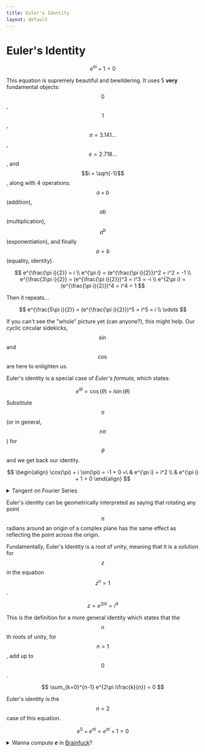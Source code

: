 ```yaml
---
title: Euler's Identity
layout: default
---
```


# Euler's Identity

$$
e^{\pi i} + 1 = 0
$$

This equation is supremely beautiful and bewildering. It uses 5 **very**
fundamental objects: $$0$$, $$1$$, $$\pi = 3.141\ldots$$, $$e = 2.718\ldots$$,
and $$i = \sqrt{-1}$$, along with 4 operations: $$a + b$$ (addition), $$a b$$
(multiplication), $$a^b$$ (exponentiation), and finally $$a = b$$ (equality,
identity).

$$
                        e^{\frac{\pi i}{2}}    = i  \\
e^{\pi i}            = (e^{\frac{\pi i}{2}})^2 = i^2 = -1  \\
e^{\frac{3\pi i}{2}} = (e^{\frac{\pi i}{2}})^3 = i^3 = -i  \\
e^{2\pi i}           = (e^{\frac{\pi i}{2}})^4 = i^4 = 1
$$

Then it repeats...

$$
e^{\frac{5\pi i}{2}} = (e^{\frac{\pi i}{2}})^5 = i^5 = i \\
\vdots
$$

If you can't see the "whole" picture yet (can anyone?), this might help. Our
cyclic circular sidekicks, $$\sin$$ and $$\cos$$ are here to enlighten us.

Euler's identity is a special case of _Euler's formula_, which states:

$$
e^{i \theta} = \cos(\theta) + i \sin(\theta)
$$

Substitute $$\pi$$ (or in general, $$n\pi$$) for $$\theta$$ and we get back our
identity.

$$
\begin{align}
  \cos(\pi) + i \sin(\pi) = -1 + 0 =\ & e^{\pi i} = i^2 \\
                                      & e^{\pi i} + 1 = 0
\end{align}
$$

<details>
  <summary>Tangent on Fourier Series</summary>
<p>
  <pre><code>
  Plot[
          sin(theta)/pi,
    (3/2) sin(theta)/pi,
    2     sin(theta)/pi,
    (5/2) sin(theta)/pi
  ]
  </code></pre>

  <img src="/img/fourier_euler.png" />
</p>
<p>
  Unlike the Euler series we above, which is purely constructive, a <b>square
  wave</b> can be constructed with the Fourier series:

  $$
  \sin(2 \pi \theta),
  \frac{1}{3} \sin(6 \pi \theta),
  \frac{1}{5} \sin(10 \pi \theta),
  ...
  $$

  <pre><code>
  Plot[
          sin(2 pi theta),
    (1/3) sin(6 pi theta),
    (1/5) sin(10 pi theta)
  ]
  </code></pre>

  <img src="/img/fourier_square.png" />
  <img src="/img/fourier_square.gif" />
</p>

<p>
  And a <b>saw wave</b> can be constructed by another:

  $$
  \sin(\pi \theta),
  \sin(\frac{\pi \theta}{2}),
  \sin(\frac{\pi \theta}{4}),
  \ldots
  $$

  <pre><code>
  Plot[
    sin(pi theta),
    sin((pi theta) / 2),
    sin((pi theta) / 4)
  ]
  </code></pre>

  <img src="/img/fourier_saw.png" />
  <img src="/img/fourier_saw.gif" />
</p>
</details>

Euler's identity can be geometrically interpreted as saying that rotating any
point $$\pi$$ radians around an origin of a complex plane has the same effect
as reflecting the point across the origin.

Fundamentally, Euler's Identity is a root of unity, meaning that it is a
solution for $$z$$ in the equation $$z^n = 1$$.

$$
z = e^{2\pi i} = i^4
$$

This is the definition for a more general identity which states that the
$$n$$th roots of unity, for $$n \gt 1$$, add up to $$0$$.

$$
\sum_{k=0}^{n-1} e^{2\pi i\frac{k}{n}} = 0
$$

Euler's identity is the $$n = 2$$ case of this equation.

$$
e^0 + e^{\pi i} = e^{\pi i} + 1 = 0
$$

<details>
  <summary>
    Wanna compute <strong><i>e</i></strong> in
    <a href="http://nixpulvis.com/brainfuck">Brainfuck</a>?
  </summary>
$$
\hphantom{nothing} \\
e = 2.718281828459\ldots
$$

<pre><code>
git clone https://github.com/nixpulvis/brainfuck
cd brainfuck
cargo run fixtures/e.bf
</code></pre>

<pre><code>
>>>>++>+>++>+>>++<+[
  [>[>>[>>>>]<<<<[[>>>>+<<<<-]<<<<]>>>>>>]+<]>-
  >>--[+[+++<<<<--]++>>>>--]+[>>>>]<<<<[<<+<+<]<<[
    >>>>>>[[<<<<+>>>>-]>>>>]<<<<<<<<[<<<<]
    >>-[<<+>>-]+<<[->>>>[-[+>>>>-]-<<-[>>>>-]++>>+[-<<<<+]+>>>>]<<<<[<<<<]]
    >[-[<+>-]]+<[->>>>[-[+>>>>-]-<<<-[>>>>-]++>>>+[-<<<<+]+>>>>]<<<<[<<<<]]<<
  ]>>>+[>>>>]-[+<<<<--]++[<<<<]>>>+[
    >-[
      >>[--[++>>+>>--]-<[-[-[+++<<<<-]+>>>>-]]++>+[-<<<<+]++>>+>>]
      <<[>[<-<<<]+<]>->>>
    ]+>[>>>>]-[+<<<<--]++<[
      [>>>>]<<<<[
        -[->--[<->+]++<[[>-<+]++[<<<<]+>>+>>-]++<<<<-]
        >-[+[<+[<<<<]>]<+>]+<[->->>>[-]]+<<<<
      ]
    ]>[<<<<]>[
      -[
        -[
          +++++[>++++++++<-]>-.>>>-[<<<----.<]<[<<]>>[-]>->>+[
            [>>>>]+[-[->>>>+>>>>>>>>-[-[+++<<<<[-]]+>>>>-]++[<<<<]]+<<<<]>>>
          ]+<+<<
        ]>[
          -[
            ->[--[++>>>>--]->[-[-[+++<<<<-]+>>>>-]]++<+[-<<<<+]++>>>>]
            <<<<[>[<<<<]+<]>->>
          ]<
        ]>>>>[--[++>>>>--]-<--[+++>>>>--]+>+[-<<<<+]++>>>>]<<<<<[<<<<]<
      ]>[>+<<++<]<
    ]>[+>[--[++>>>>--]->--[+++>>>>--]+<+[-<<<<+]++>>>>]<<<[<<<<]]>>
  ]>
]

This program computes the transcendental number e, in decimal. Because this is
infinitely long, this program doesn't terminate on its own; you will have to
kill it. The fact that it doesn't output any linefeeds may also give certain
implementations trouble, including some of mine.

(c) 2016 Daniel B. Cristofani
http://brainfuck.org/
</code></pre>
</details>
